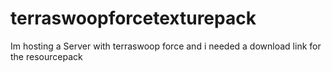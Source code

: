 # terraswoopforcetexturepack
Im hosting a Server with terraswoop force and i needed a download link for the resourcepack
